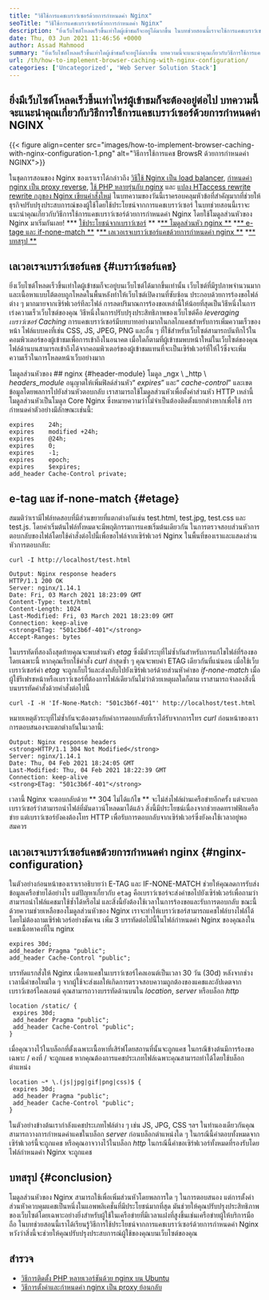```yaml
---
title: "วิธีใช้การแคชเบราว์เซอร์ด้วยการกำหนดค่า Nginx" 
seoTitle: "วิธีใช้การแคชเบราว์เซอร์ด้วยการกำหนดค่า Nginx" 
description: "ยิ่งเว็บไซต์โหลดเร็วขึ้นเท่าใดผู้เข้าชมก็จะอยู่ได้มากขึ้น ในบทช่วยสอนนี้เราจะใช้การแคชเบราว์เซอร์ด้วยการกำหนดค่า NGINX" 
date: Thu, 03 Jun 2021 11:46:56 +0000
author: Assad Mahmood
summary: "ยิ่งเว็บไซต์โหลดเร็วขึ้นเท่าใดผู้เข้าชมก็จะอยู่ได้มากขึ้น บทความนี้จะแนะนำคุณเกี่ยวกับวิธีการใช้การแคชเบราว์เซอร์ด้วยการกำหนดค่า NGINX" 
url: /th/how-to-implement-browser-caching-with-nginx-configuration/
categories: ['Uncategorized', 'Web Server Solution Stack']
---
```


## ยิ่งมีเว็บไซต์โหลดเร็วขึ้นเท่าไหร่ผู้เข้าชมก็จะต้องอยู่ต่อไป บทความนี้จะแนะนำคุณเกี่ยวกับวิธีการใช้การแคชเบราว์เซอร์ด้วยการกำหนดค่า NGINX

{{< figure align=center src="images/how-to-implement-browser-caching-with-nginx-configuration-1.png" alt="วิธีการใช้การแคช BrowsR ด้วยการกำหนดค่า NGINX">}}

ในชุดการสอนของ Nginx ของเราเราได้กล่าวถึง [วิธีใช้ Nginx เป็น load balancer][1], [กำหนดค่า nginx เป็น proxy reverse][2], [ใช้ PHP หลายรุ่นกับ nginx][3] และ [แปลง HTaccess rewrite rewrite กฎของ Nginx เขียนคำสั่งใหม่][4] ในบทความของวันนี้เราครอบคลุมหัวข้อที่สำคัญมากที่ช่วยให้ธุรกิจปรับปรุงประสบการณ์ของผู้ใช้โดยใช้ประโยชน์จากการแคชเบราว์เซอร์ ในบทช่วยสอนนี้เราจะแนะนำคุณเกี่ยวกับวิธีการใช้การแคชเบราว์เซอร์ด้วยการกำหนดค่า Nginx โดยใช้โมดูลส่วนหัวของ Nginx มาเริ่มกันเลย!
  *** [ใช้ประโยชน์จากเบราว์เซอร์][5] **
  *[** โมดูลส่วนหัว nginx **][6]
  *[** e-tage และ if-none-match **][7]
  *[** เลเวอเรจเบราว์เซอร์แคชด้วยการกำหนดค่า nginx **][8]
  *[** บทสรุป **][9]

## เลเวอเรจเบราว์เซอร์แคช {#เบราว์เซอร์แคช}
ยิ่งเว็บไซต์โหลดเร็วขึ้นเท่าใดผู้เข้าชมก็จะอยู่บนเว็บไซต์ได้มากขึ้นเท่านั้น เว็บไซต์ที่มีรูปภาพจำนวนมากและเนื้อหาแบบโต้ตอบถูกโหลดในพื้นหลังทำให้เว็บไซต์เปิดงานที่ซับซ้อน ประกอบด้วยการร้องขอไฟล์ต่าง ๆ มากมายจากเซิร์ฟเวอร์ทีละไฟล์ การลดปริมาณการร้องขอเหล่านี้ให้น้อยที่สุดเป็นวิธีหนึ่งในการเร่งความเร็วเว็บไซต์ของคุณ
วิธีหนึ่งในการปรับปรุงประสิทธิภาพของเว็บไซต์คือ _leveraging เบราว์เซอร์ Caching_ การแคชเบราว์เซอร์มีบทบาทอย่างมากในกลไกแคชสำหรับการเพิ่มความเร็วของหน้า ไฟล์แบบคงที่เช่น CSS, JS, JPEG, PNG และอื่น ๆ ที่ใช้สำหรับเว็บไซต์สามารถบันทึกไว้ในคอมพิวเตอร์ของผู้เข้าชมเพื่อการเข้าถึงในอนาคต เมื่อใดก็ตามที่ผู้เข้าชมพบหน้าใหม่ในเว็บไซต์ของคุณไฟล์ด้านบนสามารถเข้าถึงได้จากคอมพิวเตอร์ของผู้เข้าชมแทนที่จะเป็นเซิร์ฟเวอร์ที่ให้ไว้ซึ่งจะเพิ่มความเร็วในการโหลดหน้าเว็บอย่างมาก

โมดูลส่วนหัวของ ## nginx {#header-module}
โมดูล _ngx \ _http \ _headers_module_ อนุญาตให้เพิ่มฟิลด์ส่วนหัว“ _expires_” และ“ _cache-control_” และเขตข้อมูลโดยพลการไปยังส่วนหัวตอบกลับ เราสามารถใช้โมดูลส่วนหัวเพื่อตั้งค่าส่วนหัว HTTP เหล่านี้ โมดูลส่วนหัวเป็นโมดูล Core Nginx ซึ่งหมายความว่าไม่จำเป็นต้องติดตั้งแยกต่างหากเพื่อใช้
การกำหนดค่าตัวอย่างมีลักษณะเช่นนี้:
```
expires    24h;
expires    modified +24h;
expires    @24h;
expires    0;
expires    -1;
expires    epoch;
expires    $expires;
add_header Cache-Control private;
```

## e-tag และ if-none-match {#etage}
สมมติว่าเรามีไฟล์ทดสอบที่มีส่วนขยายที่แตกต่างกันเช่น test.html, test.jpg, test.css และ test.js. โดยค่าเริ่มต้นไฟล์ทั้งหมดจะมีพฤติกรรมการแคชเริ่มต้นเดียวกัน ในการตรวจสอบส่วนหัวการตอบกลับของไฟล์โดยใช้คำสั่งต่อไปนี้เพื่อขอไฟล์จากเซิร์ฟเวอร์ Nginx ในพื้นที่ของเราและแสดงส่วนหัวการตอบกลับ:
```
curl -I http://localhost/test.html
```
```
Output: Nginx response headers
HTTP/1.1 200 OK
Server: nginx/1.14.1
Date: Fri, 03 March 2021 18:23:09 GMT
Content-Type: text/html
Content-Length: 1024
Last-Modified: Fri, 03 March 2021 18:23:09 GMT
Connection: keep-alive
<strong>ETag: "501c3b6f-401"</strong>
Accept-Ranges: bytes
```
ในบรรทัดที่สองถึงสุดท้ายคุณจะพบส่วนหัว _etag_ ซึ่งมีตัวระบุที่ไม่ซ้ำกันสำหรับการแก้ไขไฟล์ที่ร้องขอโดยเฉพาะนี้ หากคุณเรียกใช้คำสั่ง _curl_ ล่าสุดซ้ำ ๆ คุณจะพบค่า ETAG เดียวกันที่แน่นอน
เมื่อใช้เว็บเบราว์เซอร์ค่า _etag_ จะถูกเก็บไว้และส่งกลับไปยังเซิร์ฟเวอร์ด้วยส่วนหัวคำขอ _if-none-match_ เมื่อผู้ใช้รีเฟรชหน้าหรือเบราว์เซอร์ที่ต้องการไฟล์เดียวกันไม่ว่าด้วยเหตุผลใดก็ตาม
เราสามารถจำลองสิ่งนี้บนบรรทัดคำสั่งด้วยคำสั่งต่อไปนี้
```
curl -I -H 'If-None-Match: "501c3b6f-401"' http://localhost/test.html
```
หมายเหตุตัวระบุที่ไม่ซ้ำกันจะต้องตรงกับค่าการตอบกลับที่เราได้รับจากการโทร _curl_ ก่อนหน้าของเรา การตอบสนองจะแตกต่างกันในเวลานี้:
```
Output: Nginx response headers
<strong>HTTP/1.1 304 Not Modified</strong>
Server: nginx/1.14.1
Date: Thu, 04 Feb 2021 18:24:05 GMT
Last-Modified: Thu, 04 Feb 2021 18:22:39 GMT
Connection: keep-alive
<strong>ETag: "501c3b6f-401"</strong>
```
เวลานี้ Nginx จะตอบกลับด้วย ** 304 ไม่ได้แก้ไข ** จะไม่ส่งไฟล์ผ่านเครือข่ายอีกครั้ง แต่จะบอกเบราว์เซอร์ว่าสามารถนำไฟล์ที่มันดาวน์โหลดมาได้แล้ว สิ่งนี้มีประโยชน์เนื่องจากช่วยลดทราฟฟิกเครือข่าย แต่เบราว์เซอร์ยังคงต้องโทร HTTP เพื่อรับการตอบกลับจากเซิร์ฟเวอร์ซึ่งยังคงใช้เวลาอยู่พอสมควร

## เลเวอเรจเบราว์เซอร์แคชด้วยการกำหนดค่า nginx {#nginx-configuration}
ในตัวอย่างก่อนหน้าของเราเราอธิบายว่า E-TAG และ IF-NONE-MATCH ช่วยให้คุณลดการรับส่งข้อมูลเครือข่ายได้อย่างไร แต่ปัญหาเกี่ยวกับ `etag` คือเบราว์เซอร์จะส่งคำขอไปยังเซิร์ฟเวอร์เพื่อถามว่าสามารถนำไฟล์แคชมาใช้ซ้ำได้หรือไม่ และสิ่งนี้ยังต้องใช้เวลาในการร้องขอและรับการตอบกลับ
ขณะนี้ด้วยความช่วยเหลือของโมดูลส่วนหัวของ Nginx เราจะทำให้เบราว์เซอร์สามารถแคชไฟล์บางไฟล์ได้โดยไม่ต้องถามเซิร์ฟเวอร์อย่างชัดเจน
เพิ่ม 3 บรรทัดต่อไปนี้ในไฟล์กำหนดค่า Nginx ของคุณลงในแคชเนื้อหาคงที่ใน nginx
```
expires 30d;
add_header Pragma "public";
add_header Cache-Control "public";
```
บรรทัดแรกสั่งให้ Nginx เนื้อหาแคชในเบราว์เซอร์ไคลเอนต์เป็นเวลา 30 วัน (30d) หลังจากช่วงเวลานี้คำขอใหม่ใด ๆ จากผู้ใช้จะส่งผลให้เกิดการตรวจสอบความถูกต้องของแคชและอัปเดตจากเบราว์เซอร์ไคลเอนต์
คุณสามารถวางบรรทัดด้านบนใน _location_, _server_ หรือบล็อก _http_
```
location /static/ {
 expires 30d;
 add_header Pragma "public";
 add_header Cache-Control "public";
}
```
เมื่อคุณวางไว้ในบล็อกที่ตั้งเฉพาะเนื้อหาที่เสิร์ฟโดยสถานที่นั้นจะถูกแคช ในกรณีข้างต้นมีการร้องขอเฉพาะ / คงที่ / จะถูกแคช
หากคุณต้องการแคชประเภทไฟล์เฉพาะคุณสามารถทำได้โดยใช้บล็อกตำแหน่ง
```
location ~* \.(js|jpg|gif|png|css)$ {
 expires 30d;
 add_header Pragma "public";
 add_header Cache-Control "public";
}

```
ในตัวอย่างข้างต้นเรากำลังแคชประเภทไฟล์ต่าง ๆ เช่น JS, JPG, CSS ฯลฯ
ในทำนองเดียวกันคุณสามารถวางการกำหนดค่าแคชในบล็อก _server_ ก่อนบล็อกตำแหน่งใด ๆ ในกรณีนี้คำตอบทั้งหมดจากเซิร์ฟเวอร์นี้จะถูกแคช หรือคุณอาจวางไว้ในบล็อก _http_ ในกรณีนี้คำขอเซิร์ฟเวอร์ทั้งหมดที่รองรับโดยไฟล์กำหนดค่า Nginx จะถูกแคช

## บทสรุป {#conclusion}
โมดูลส่วนหัวของ Nginx สามารถใช้เพื่อเพิ่มส่วนหัวโดยพลการใด ๆ ในการตอบสนอง แต่การตั้งค่าส่วนหัวควบคุมแคชเป็นหนึ่งในแอพพลิเคชั่นที่มีประโยชน์มากที่สุด มันช่วยให้คุณปรับปรุงประสิทธิภาพของเว็บไซต์โดยเฉพาะอย่างยิ่งสำหรับผู้ใช้ในเครือข่ายที่มีเวลาแฝงที่สูงขึ้นเช่นเครือข่ายผู้ให้บริการมือถือ ในบทช่วยสอนนี้เราได้เรียนรู้วิธีการใช้ประโยชน์จากการแคชเบราว์เซอร์ด้วยการกำหนดค่า Nginx หวังว่าสิ่งนี้จะช่วยให้คุณปรับปรุงประสบการณ์ผู้ใช้ของคุณบนเว็บไซต์ของคุณ

## สำรวจ
  * [วิธีการติดตั้ง PHP หลายเวอร์ชันด้วย nginx บน Ubuntu][3]
  * [วิธีการตั้งค่าและกำหนดค่า nginx เป็น proxy ย้อนกลับ][2]

  
[1]: https://blog.containerize.com/web-server-solution-stack/how-to-use-nginx-as-load-balancer-for-your-application/
[2]: https://blog.containerize.com/web-server-solution-stack/how-to-setup-and-configure-nginx-as-reverse-proxy/
[3]: https://blog.containerize.com/web-server-solution-stack/how-to-install-multiple-php-versions-with-nginx-on-ubuntu/
[4]: https://blog.containerize.com/web-server-solution-stack/how-to-convert-htaccess-rewrite-rules-to-nginx-rewrite-directives/
[5]: #browser-caching
[6]: #header-module
[7]: #etag
[8]: #nginx-configuration
[9]: #conclusion
